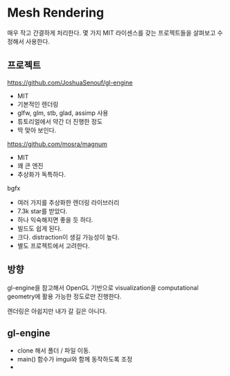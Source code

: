 # Mesh Rendering 

매우 작고 간결하게 처리한다. 몇 가지 MIT 라이센스를 갖는 프로젝트들을 살펴보고 
수정해서 사용한다. 

## 프로젝트 

https://github.com/JoshuaSenouf/gl-engine
- MIT 
- 기본적인 렌더링 
- glfw, glm, stb, glad, assimp 사용 
- 튜토리얼에서 약간 더 진행한 정도 
- 딱 맞아 보인다. 

https://github.com/mosra/magnum
- MIT
- 꽤 큰 엔진 
- 추상화가 독특하다. 

bgfx
- 여러 가지를 추상화한 렌더링 라이브러리 
- 7.3k star를 받았다. 
- 하나 익숙해지면 좋을 듯 하다. 
- 빌드도 쉽게 된다. 
- 크다. distraction이 생길 가능성이 높다. 
- 별도 프로젝트에서 고려한다. 


## 방향 

gl-engine을 참고해서 OpenGL 기반으로 visualization을 
computational geometry에 활용 가능한 정도로만 진행한다. 

렌더링은 아쉽지만 내가 갈 길은 아니다. 


## gl-engine 

- clone 해서 폴더 / 파일 이동. 
- main() 함수가 imgui와 함께 동작하도록 조정
- 





